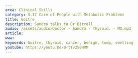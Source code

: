 ```yaml
---
area: Clinical Skills
category: 3.17 Care of People with Metabolic Problems
title: Goitre
description: Sandra talks to Dr Birrell
audio: /assets/audio/Doctor - Sandra - Thyroid. - MQ.mp3
article: 
www: 
keywords: Goitre, thyroid, cancer, benign, lump, swelling
youtube: https://youtu.be/0-tTv250HMM
--- 
```

